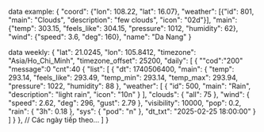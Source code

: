 data example:
    {
        "coord": {"lon": 108.22, "lat": 16.07},
        "weather": [{"id": 801, "main": "Clouds", "description": "few clouds", "icon": "02d"}],
        "main": {"temp": 303.15, "feels_like": 304.15, "pressure": 1012, "humidity": 62},
        "wind": {"speed": 3.6, "deg": 160},
        "name": "Da Nang"
    }



data weekly:
    {
        "lat": 21.0245,
        "lon": 105.8412,
        "timezone": "Asia/Ho_Chi_Minh",
        "timezone_offset": 25200,
        "daily": [
            {
                ""cod":"200"
        "message":0
        "cnt":40
        {
    "list": [
                {
                    "dt": 1740506400,
                    "main": {
                        "temp": 293.14,
                        "feels_like": 293.49,
                        "temp_min": 293.14,
                        "temp_max": 293.94,
                        "pressure": 1022,
                        "humidity": 88
                    },
                    "weather": [
                        {
                            "id": 500,
                            "main": "Rain",
                            "description": "light rain",
                            "icon": "10n"
                        }
                    ],
                    "clouds": {
                        "all": 75
                    },
                    "wind": {
                        "speed": 2.62,
                        "deg": 296,
                        "gust": 2.79
                    },
                    "visibility": 10000,
                    "pop": 0.2,
                    "rain": {
                        "3h": 0.18
                    },
                    "sys": {
                        "pod": "n"
                    },
                    "dt_txt": "2025-02-25 18:00:00"
                }
            ]
        }
        },
        // Các ngày tiếp theo...
    ]
}